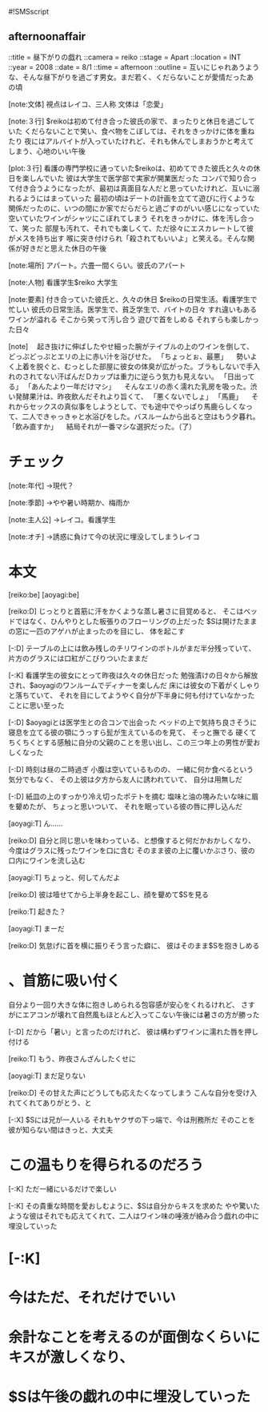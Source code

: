 #!SMSscript

## afternoonaffair

::title = 昼下がりの戯れ
::camera = reiko
::stage = Apart
::location = INT
::year = 2008
::date = 8/1
::time = afternoon
::outline = 互いにじゃれあうような、そんな昼下がりを過ごす男女。まだ若く、くだらないことが愛情だったあの頃

[note:文体]
視点はレイコ、三人称
文体は「恋愛」

[note:３行]
$reikoは初めて付き合った彼氏の家で、まったりと休日を過ごしていた
くだらないことで笑い、食べ物をこぼしては、それをきっかけに体を重ねたり
夜にはアルバイトが入っていたけれど、それも休んでしまおうかと考えてしまう、心地のいい午後

[plot:３行]
看護の専門学校に通っていた$reikoは、初めてできた彼氏と久々の休日を楽しんでいた
彼は大学生で医学部で実家が開業医だった
コンパで知り合って付き合うようになったが、最初は真面目な人だと思っていたけれど、互いに溺れるようにはまっていった
最初の頃はデートの計画を立てて遊びに行くような関係だったのに、いつの間にか家でだらだらと過ごすのがいい感じになっていた
空いていたワインがシャツにこぼれてしまう
それをきっかけに、体を汚し合って、笑った
部屋も汚れて、それでも楽しくて、ただ徐々にエスカレートして彼がメスを持ち出す
喉に突き付けられ「殺されてもいいよ」と笑える。そんな関係が好きだと思えた休日の午後

[note:場所]
アパート。六畳一間くらい。彼氏のアパート

[note:人物]
看護学生$reiko
大学生

[note:要素]
付き合っていた彼氏と、久々の休日
$reikoの日常生活。看護学生で忙しい
彼氏の日常生活。医学生で、貧乏学生で、バイトの日々
すれ違いもある
ワインが溢れる
そこから笑って汚し合う
遊びで首をしめる
それすらも楽しかった日々

[note]
　起き抜けに伸ばしたやせ細った腕がテイブルの上のワインを倒して、どっぷどっぷとエリの上に赤い汁を浴びせた。
「ちょっとぉ、最悪」
　勢いよく上着を脱ぐと、むっとした部屋に彼女の体臭が広がった。ブラもしないで手入れのされてない汗ばんだＤカップは重力に逆らう気力も見えない。
「日出ってる」
「あんたより一年だけマシ」
　そんなエリの赤く濡れた乳房を吸った。渋い発酵果汁は、昨夜飲んだそれより旨くて、
「悪くないでしょ」
「馬鹿」
　それからセックスの真似事をしようとして、でも途中でやっぱり馬鹿らしくなって、二人できゃっきゃと水浴びをした。バスルームから出ると空はもう夕暮れ。
「飲み直すか」
　結局それが一番マシな選択だった。（了）

# チェック

[note:年代]
→現代？

[note:季節]
→やや暑い時期か、梅雨か

[note:主人公]
→レイコ。看護学生

[note:オチ]
→誘惑に負けて今の状況に埋没してしまうレイコ

# 本文

[reiko:be]
[aoyagi:be]

[reiko:D]
じっとりと首筋に汗をかくような蒸し暑さに目覚めると、
そこはベッドではなく、ひんやりとした板張りのフローリングの上だった
$Sは開けたままの窓に一匹のアゲハが止まったのを目にし、
体を起こす

[-:D]
テーブルの上には飲み残しのチリワインのボトルがまだ半分残っていて、
片方のグラスには口紅がこびりついたままだ

[-:K]
看護学生の彼女にとって昨夜は久々の休日だった
勉強漬けの日々から解放され、$aoyagiのワンルームでディナーを楽しんだ
床には彼女の下着がくしゃりと落ちていて、
それを目にしてようやく自分が下半身に何も付けていなかったことに思い至った

[-:D]
$aoyagiとは医学生との合コンで出会った
ベッドの上で気持ち良さそうに寝息を立てる彼の顎にうっすら髭が生えているのを見て、
そっと撫でる
硬くてちくちくとする感触に自分の父親のことを思い出し、この三つ年上の男性が愛おしくなった

[-:D]
時刻は昼の二時過ぎ
小腹は空いているものの、
一緒に何か食べるという気分でもなく、
その上彼は夕方から友人に誘われていて、
自分は用無しだ

[-:D]
紙皿の上のすっかり冷え切ったポテトを摘む
塩味と油の塊みたいな味に眉を顰めたが、
ちょっと思いついて、
それを眠っている彼の唇に押し込んだ

[aoyagi:T]
ん……

[reiko:D]
自分と同じ思いを味わっている、と想像すると何だかおかしくなり、
今度はグラスに残ったワインを口に含む
そのまま彼の上に覆いかぶさり、彼の口内にワインを流し込む

[aoyagi:T]
ちょっと、何してんだよ

[reiko:D]
彼は噎せてから上半身を起こし、顔を顰めて$Sを見る

[reiko:T]
起きた？

[aoyagi:T]
まーだ

[reiko:D]
気怠げに首を横に振りそう言った癖に、
彼はそのまま$Sを抱きしめる
# 、首筋に吸い付く
自分より一回り大きな体に抱きしめられる包容感が安心をくれるけれど、
さすがにエアコンが壊れて自然風もほとんど入ってこない午後には暑さの方が勝った

[-:D]
だから「暑い」と言ったのだけれど、
彼は構わずワインに濡れた唇を押し付ける

[reiko:T]
もう、昨夜さんざんしたくせに

[aoyagi:T]
まだ足りない

[reiko:D]
その甘えた声にどうしても応えたくなってしまう
こんな自分を受け入れてくれてありがとう、と

[-:X]
$Sには兄が一人いる
それもヤクザの下っ端で、今は刑務所だ
そのことを彼が知らない間はきっと、大丈夫
# この温もりを得られるのだろう

[-:K]
ただ一緒にいるだけで楽しい

[-:K]
その貴重な時間を愛おしむように、$Sは自分からキスを求めた
やや驚いたような彼はそれでも応えてくれて、二人はワイン味の唾液が絡み合う戯れの中に埋没していった


# [-:K]
# 今はただ、それだけでいい
# 余計なことを考えるのが面倒なくらいにキスが激しくなり、
# $Sは午後の戯れの中に埋没していった
